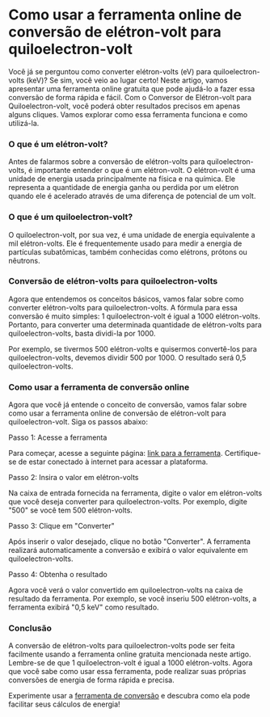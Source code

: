 Como usar a ferramenta online de conversão de elétron-volt para quiloelectron-volt
==================================================================================

Você já se perguntou como converter elétron-volts (eV) para quiloelectron-volts (keV)? Se sim, você veio ao lugar certo! Neste artigo, vamos apresentar uma ferramenta online gratuita que pode ajudá-lo a fazer essa conversão de forma rápida e fácil. Com o Conversor de Elétron-volt para Quiloelectron-volt, você poderá obter resultados precisos em apenas alguns cliques. Vamos explorar como essa ferramenta funciona e como utilizá-la.

### O que é um elétron-volt?

Antes de falarmos sobre a conversão de elétron-volts para quiloelectron-volts, é importante entender o que é um elétron-volt. O elétron-volt é uma unidade de energia usada principalmente na física e na química. Ele representa a quantidade de energia ganha ou perdida por um elétron quando ele é acelerado através de uma diferença de potencial de um volt.

### O que é um quiloelectron-volt?

O quiloelectron-volt, por sua vez, é uma unidade de energia equivalente a mil elétron-volts. Ele é frequentemente usado para medir a energia de partículas subatômicas, também conhecidas como elétrons, prótons ou nêutrons.

### Conversão de elétron-volts para quiloelectron-volts

Agora que entendemos os conceitos básicos, vamos falar sobre como converter elétron-volts para quiloelectron-volts. A fórmula para essa conversão é muito simples: 1 quiloelectron-volt é igual a 1000 elétron-volts. Portanto, para converter uma determinada quantidade de elétron-volts para quiloelectron-volts, basta dividi-la por 1000.

Por exemplo, se tivermos 500 elétron-volts e quisermos convertê-los para quiloelectron-volts, devemos dividir 500 por 1000. O resultado será 0,5 quiloelectron-volts.

### Como usar a ferramenta de conversão online

Agora que você já entende o conceito de conversão, vamos falar sobre como usar a ferramenta online de conversão de elétron-volt para quiloelectron-volt. Siga os passos abaixo:

Passo 1: Acesse a ferramenta

Para começar, acesse a seguinte página: [link para a ferramenta](https://www.onlinecalculatorsfree.com/pt/convert/electron-volts-to-kiloelectron-volts.html). Certifique-se de estar conectado à internet para acessar a plataforma.

Passo 2: Insira o valor em elétron-volts

Na caixa de entrada fornecida na ferramenta, digite o valor em elétron-volts que você deseja converter para quiloelectron-volts. Por exemplo, digite "500" se você tem 500 elétron-volts.

Passo 3: Clique em "Converter"

Após inserir o valor desejado, clique no botão "Converter". A ferramenta realizará automaticamente a conversão e exibirá o valor equivalente em quiloelectron-volts.

Passo 4: Obtenha o resultado

Agora você verá o valor convertido em quiloelectron-volts na caixa de resultado da ferramenta. Por exemplo, se você inseriu 500 elétron-volts, a ferramenta exibirá "0,5 keV" como resultado.

### Conclusão

A conversão de elétron-volts para quiloelectron-volts pode ser feita facilmente usando a ferramenta online gratuita mencionada neste artigo. Lembre-se de que 1 quiloelectron-volt é igual a 1000 elétron-volts. Agora que você sabe como usar essa ferramenta, pode realizar suas próprias conversões de energia de forma rápida e precisa.

Experimente usar a [ferramenta de conversão](https://www.onlinecalculatorsfree.com/pt/convert/electron-volts-to-kiloelectron-volts.html) e descubra como ela pode facilitar seus cálculos de energia!